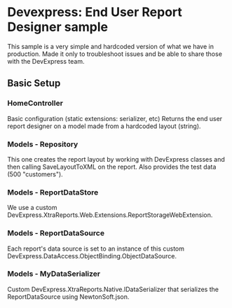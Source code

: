 # Devexpress: End User Report Designer sample
This sample is a very simple and hardcoded version of what we have in production.
Made it only to troubleshoot issues and be able to share those with the DevExpress team.

## Basic Setup
### HomeController
Basic configuration (static extensions: serializer, etc)
Returns the end user report designer on a model made from a hardcoded layout (string).

### Models - Repository
This one creates the report layout by working with DevExpress classes and then calling SaveLayoutToXML on the report.
Also provides the test data (500 "customers").

### Models - ReportDataStore
We use a custom DevExpress.XtraReports.Web.Extensions.ReportStorageWebExtension.

### Models - ReportDataSource
Each report's data source is set to an instance of this custom DevExpress.DataAccess.ObjectBinding.ObjectDataSource.

### Models - MyDataSerializer
Custom DevExpress.XtraReports.Native.IDataSerializer that serializes the ReportDataSource using NewtonSoft.json.